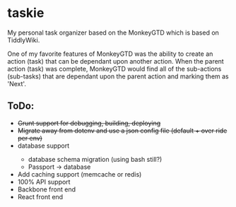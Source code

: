 # taskie
My personal task organizer based on the MonkeyGTD which is based on TiddlyWiki.

One of my favorite features of MonkeyGTD was the ability to create an action (task)
that can be dependant upon another action.  When the parent action (task) was complete,
MonkeyGTD would find all of the sub-actions (sub-tasks) that are dependant upon the
parent action and marking them as 'Next'.

<h2>ToDo:</h1>
<ul>
	<li><strike>Grunt support for debugging, building, deploying</strike></li>
	<li><strike>Migrate away from dotenv and use a json config file (default + over ride per env)</strike></li>
	<li>database support</li>
		<ul>
			<li>database schema migration (using bash still?)</li>
			<li>Passport -> database</li>
		</ul>
	<li>Add caching support (memcache or redis)</li>
	<li>100% API support</li>
	<li>Backbone front end</li>
	<li>React front end</li>
</ul>